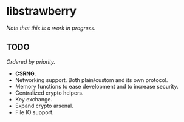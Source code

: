 # libstrawberry
*Note that this is a work in progress.*

## TODO
*Ordered by priority.*
* **CSRNG**.
* Networking support. Both plain/custom and its own protocol.
* Memory functions to ease development and to increase security.
* Centralized crypto helpers.
* Key exchange.
* Expand crypto arsenal.
* File IO support.
